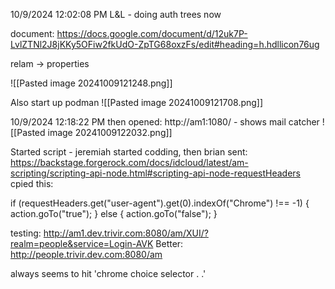 10/9/2024 12:02:08 PM
L&L - doing auth trees now

document:
https://docs.google.com/document/d/12uk7P-LvlZTNl2J8jKKy5OFiw2fkUdO-ZpTG68oxzFs/edit#heading=h.hdllicon76ug

relam -> properties

![[Pasted image 20241009121248.png]]



Also start up podman
![[Pasted image 20241009121708.png]]

10/9/2024 12:18:22 PM
then opened:
http://am1:1080/ - shows mail catcher
![[Pasted image 20241009122032.png]]

Started script - jeremiah started codding, then brian sent:
https://backstage.forgerock.com/docs/idcloud/latest/am-scripting/scripting-api-node.html#scripting-api-node-requestHeaders
cpied this:

if (requestHeaders.get("user-agent").get(0).indexOf("Chrome") !== -1) { action.goTo("true"); } else { action.goTo("false"); }


testing:
  http://am1.dev.trivir.com:8080/am/XUI/?realm=people&service=Login-AVK
Better:
http://people.trivir.dev.com:8080/am

always seems to hit 'chrome choice selector . .'

